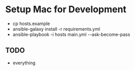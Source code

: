Setup Mac for Development
=========================

* cp hosts.example
* ansible-galaxy install -r requirements.yml 
* ansible-playbook -i hosts main.yml --ask-become-pass 


TODO
----

* everything
